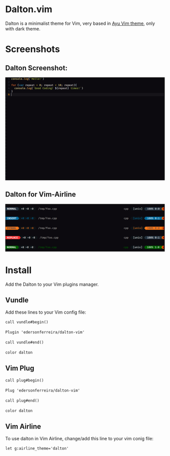 # Dalton.vim

Dalton is a minimalist theme for Vim, very based in [Ayu Vim theme](https://github.com/ayu-theme/ayu-vim), only with dark theme.

# Screenshots

## Dalton Screenshot:

![Dalton](assets/dalton.png)

## Dalton for Vim-Airline

![Airline](assets/daltonairline.png)

# Install

Add the Dalton to your Vim plugins manager.

## Vundle

Add these lines to your Vim config file:

```vim
call vundle#begin()

Plugin 'edersonferreira/dalton-vim'

call vundle#end()

color dalton
```

## Vim Plug

```vim
call plug#begin()

Plug 'edersonferreira/dalton-vim'

call plug#end()

color dalton
```

## Vim Airline

To use dalton in Vim Airline, change/add this line to your vim conig file:

```
let g:airline_theme='dalton'
```
